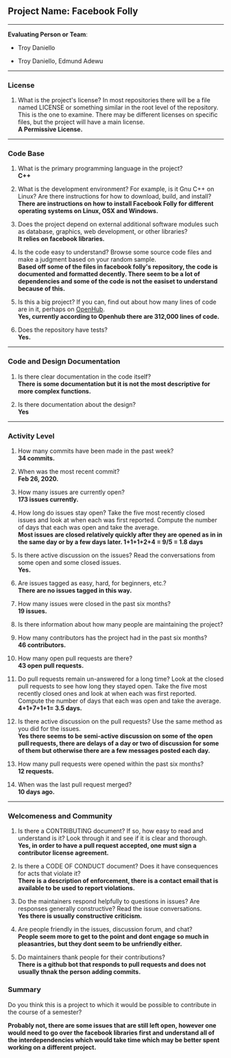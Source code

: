 
## Project Name: Facebook Folly

---

**Evaluating Person or Team**:

* Troy Daniello

* Troy Daniello, Edmund Adewu

---


### License

1. What is the project's license?
In most repositories there will be a file named LICENSE or something similar in
the root level of the repository. This is the one to examine. There may be
different licenses on specific files, but the project will have a main license.  <br>
**A Permissive License.**

---

### Code Base


1. What is the primary programming language in the project? <br>
**C++**

1. What is the development environment? For example, is it Gnu C++ on Linux?
Are there instructions for how to download, build, and install? <br>
**There are instructions on how to install Facebook Folly for different operating 
systems on Linux, OSX and Windows.**

1. Does the project depend on external additional software modules such as
database,  graphics, web development, or other libraries? <br>
**It relies on facebook libraries.**

1. Is the code easy to understand? Browse some source code files and make
a judgment based on your random sample.  <br>
**Based off some of the files in facebook folly's repository, the code is documented and formatted decently.
There seem to be a lot of dependencies and some of the code is not the easiset to understand because of this.**

1. Is this a big project? If you can, find out about how many lines of code
are in it, perhaps on [OpenHub](https://www.openhub.net/).  <br>
**Yes, currently according to Openhub there are 312,000 lines of code.**

1. Does the repository have tests? <br>
**Yes.**

---

### Code and Design Documentation
1. Is there clear documentation in the code itself? <br>
**There is some documentation but it is not the most descriptive for more complex functions.**

1. Is there documentation about the design? <br>
**Yes**
---


### Activity Level


1. How many commits have been made in the past week? <br>
**34 commits.**

1. When was the most recent commit? <br>
**Feb 26, 2020.**

1. How many issues are currently open? <br>
 **173 issues currently.**

1. How long do issues stay open?
Take the five most recently closed issues and look at when each was first reported.
Compute the number of days that each was open and take the average.  <br>
**Most issues are closed relatively quickly after they are opened as in in the same day or by a few days later.
1+1+1+2+4 = 9/5 = 1.8 days**

1. Is there active discussion on the issues?
Read the conversations from some open and some closed issues.  <br>
**Yes.**

1. Are issues tagged as easy, hard, for beginners, etc.? <br>
**There are no issues tagged in this way.**

1. How many issues were closed in the past six months? <br>
**19 issues.**

1. Is there information about how many people are maintaining the project? <br>

1. How many contributors has the project had in the past six months? <br>
**46 contributors.**

1. How many open pull requests are there? <br>
**43 open pull requests.**

1. Do pull requests remain un-answered for a long time?
Look at the closed pull requests to see how long they stayed open.
Take the five most recently closed ones and look at when each was first reported.
Compute the number of days that each was open and take the average.  <br>
**4+1+7+1+1= 3.5 days.**

1. Is there active discussion on the pull requests?
Use the same method as you did for the issues.  <br>
**Yes there seems to be semi-active discussion on some of the open pull requests, 
there are delays of a day or two of discussion for some of them but otherwise there 
are a few messages posted each day.**

1. How many pull requests were opened within the past six months? <br>
**12 requests.**

1. When was the last  pull request  merged? <br>
**10 days ago.**

---

### Welcomeness and Community

1. Is there a CONTRIBUTING document? If so, how easy to read and understand is it?
Look through it and see if it is clear and thorough.  <br>
**Yes, in order to have a pull request accepted, one must sign a contributor license agreement.**

1. Is there a CODE OF CONDUCT document? Does it have consequences for acts that
violate it? <br>
**There is a description of enforcement, there is a contact email that is available 
to be used to report violations.**

1. Do the maintainers respond helpfully to questions in issues?
Are responses generally constructive?
Read the issue conversations.  <br>
**Yes there is usually constructive criticism.**

1. Are people friendly in the issues, discussion forum, and chat? <br> 
**People seem more to get to the point and dont engage so much in pleasantries,
but they dont seem to be unfriendly either.**

1. Do maintainers thank people for their contributions? <br>
**There is a github bot that responds to pull requests and does not usually thnak the 
person adding commits.**

### Summary
Do you think  this is a project to which it would be possible to contribute in the
course of a semester?

**Probably not, there are some issues that are still left open, however one would need 
to go over the facebook libraries first and understand all of the interdependencies which would take 
time which may be better spent working on a different project.**
